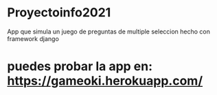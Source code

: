 
# Proyectoinfo2021
App que simula un juego de preguntas  de multiple seleccion 
hecho con framework django 
# puedes probar la app en: https://gameoki.herokuapp.com/


